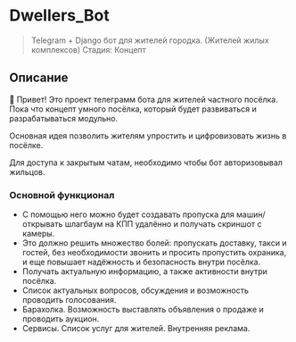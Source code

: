 
# Dwellers_Bot 
> Telegram + Django бот для жителей городка. (Жителей жилых комплексов)
Стадия: Концепт
## Описание

👋 Привет! Это проект телеграмм бота для жителей частного посёлка. Пока что концепт умного посёлка, который будет развиваться и разрабатываться модульно.

Основная идея позволить жителям упростить и цифровизовать жизнь в посёлке.

Для доступа к закрытым чатам, необходимо чтобы бот авторизовывал жильцов.

### Основной функционал

- С помощью него можно будет создавать пропуска для машин/открывать шлагбаум на КПП удалённо и получать скриншот с камеры.
- Это должно решить множество болей: пропускать доставку, такси и гостей, без необходимости звонить и просить пропустить охраника, и еще повышает надёжность и безопасность внутри посёлка.
- Получать актуальную информацию, а также активности внутри посёлка.
- Список актуальных вопросов, обсуждения и возможность проводить голосования.
- Барахолка. Возможность выставлять объявления о продаже и проводить аукцион.
- Сервисы. Список услуг для жителей. Внутренняя реклама.

